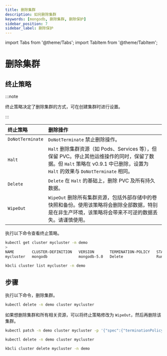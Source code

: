 ```yaml
---
title: 删除集群
description: 如何删除集群
keywords: [mongodb, 删除集群, 删除保护]
sidebar_position: 7
sidebar_label: 删除保护
---
```


import Tabs from '@theme/Tabs';
import TabItem from '@theme/TabItem';

# 删除集群

## 终止策略

:::note

终止策略决定了删除集群的方式，可在创建集群时进行设置。

:::

| **终止策略** | **删除操作**                                                                     |
|:----------------------|:-------------------------------------------------------------------------------------------|
| `DoNotTerminate`      | `DoNotTerminate` 禁止删除操作。                                                  |
| `Halt`                | `Halt` 删除集群资源（如 Pods、Services 等），但保留 PVC。停止其他运维操作的同时，保留了数据。但 `Halt` 策略在 v0.9.1 中已删除，设置为 `Halt` 的效果与 `DoNotTerminate` 相同。  |
| `Delete`              | `Delete` 在 `Halt` 的基础上，删除 PVC 及所有持久数据。                              |
| `WipeOut`             | `WipeOut`  删除所有集群资源，包括外部存储中的卷快照和备份。使用该策略将会删除全部数据，特别是在非生产环境，该策略将会带来不可逆的数据丢失。请谨慎使用。   |

执行以下命令查看终止策略。

<Tabs>

<TabItem value="kubectl" label="kubectl" default>

```bash
kubectl get cluster mycluster -n demo
>
NAME        CLUSTER-DEFINITION   VERSION       TERMINATION-POLICY   STATUS    AGE
mycluster   mongodb              mongodb-5.0   Delete               Running   17m
```

</TabItem>

<TabItem value="kbcli" label="kbcli">

```bash
kbcli cluster list mycluster -n demo
```

</TabItem>

</Tabs>

## 步骤

执行以下命令，删除集群。

<Tabs>

<TabItem value="kubectl" label="kubectl" default>

```bash
kubectl delete -n demo cluster mycluster
```

如果想删除集群和所有相关资源，可以将终止策略修改为 `WipeOut`，然后再删除该集群。

```bash
kubectl patch -n demo cluster mycluster -p '{"spec":{"terminationPolicy":"WipeOut"}}' --type="merge"

kubectl delete -n demo cluster mycluster
```

</TabItem>

<TabItem value="kbcli" label="kbcli">

```bash
kbcli cluster delete mycluster -n demo
```

</TabItem>

</Tabs>
